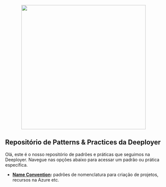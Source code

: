 <p align="center">
  <img width="400" src="http://deeployer.com/deeployer-patterns-and-practices/assets/images/deeployer-logo.png">
</p>

## Repositório de Patterns & Practices da Deeployer

Olá, este é o nosso repositório de padrões e práticas que seguimos na Deeployer. Navegue nas opções abaixo para acessar um padrão ou prática específica.

- **[Name Convention](http://deeployer.com/deeployer-patterns-and-practices/name-convention):** padrões de nomenclatura para criação de projetos, recursos na Azure etc.

